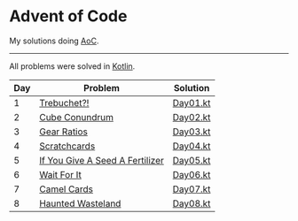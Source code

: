# Advent of Code
My solutions doing [AoC](https://adventofcode.com/).

---

All problems were solved in [Kotlin](https://kotlinlang.org/).

| Day | Problem                                                                | Solution                   |
|-----|------------------------------------------------------------------------|----------------------------|
| 1   | [Trebuchet?!](https://adventofcode.com/2023/day/1)                     | [Day01.kt](./src/Day01.kt) |
| 2   | [Cube Conundrum](https://adventofcode.com/2023/day/2)                  | [Day02.kt](./src/Day02.kt) |
| 3   | [Gear Ratios](https://adventofcode.com/2023/day/3)                     | [Day03.kt](./src/Day03.kt) |
| 4   | [Scratchcards](https://adventofcode.com/2023/day/4)                    | [Day04.kt](./src/Day04.kt) |
| 5   | [If You Give A Seed A Fertilizer](https://adventofcode.com/2023/day/5) | [Day05.kt](./src/Day05.kt) |
| 6   | [Wait For It](https://adventofcode.com/2023/day/6)                     | [Day06.kt](./src/Day06.kt) |
| 7   | [Camel Cards](https://adventofcode.com/2023/day/7)                     | [Day07.kt](./src/Day07.kt) |
| 8   | [Haunted Wasteland](https://adventofcode.com/2023/day/8)               | [Day08.kt](./src/Day08.kt) |
